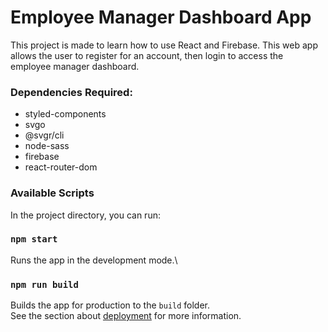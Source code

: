 # Employee Manager Dashboard App
This project is made to learn how to use React and Firebase. This web app allows the user to register for an account, then login to access the employee manager dashboard.

### Dependencies Required:
- styled-components
- svgo
- @svgr/cli
- node-sass
- firebase
- react-router-dom

### Available Scripts

In the project directory, you can run:

### `npm start`

Runs the app in the development mode.\


### `npm run build`

Builds the app for production to the `build` folder.\
See the section about [deployment](https://facebook.github.io/create-react-app/docs/deployment) for more information.

